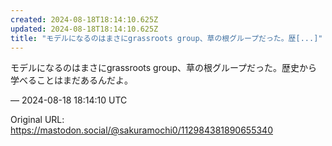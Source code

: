 ```yaml
---
created: 2024-08-18T18:14:10.625Z
updated: 2024-08-18T18:14:10.625Z
title: "モデルになるのはまさにgrassroots group、草の根グループだった。歴[...]"
---
```


<p>モデルになるのはまさにgrassroots group、草の根グループだった。歴史から学べることはまだあるんだよ。</p>

&mdash; 2024-08-18 18:14:10 UTC

Original URL: https://mastodon.social/@sakuramochi0/112984381890655340
